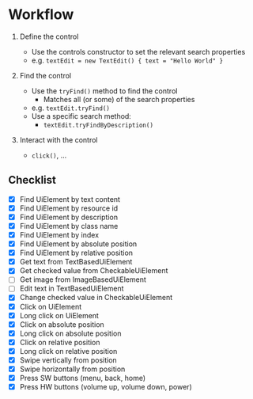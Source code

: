 # Workflow

1. Define the control
    - Use the controls constructor to set the relevant search properties
    - e.g. `textEdit = new TextEdit() { text = "Hello World" }`

2. Find the control
    - Use the `tryFind()` method to find the control
        - Matches all (or some) of the search properties
    - e.g. `textEdit.tryFind()`
    - Use a specific search method:
        - `textEdit.tryFindByDescription()`

3. Interact with the control
    - `click()`, ...

## Checklist

- [x] Find UiElement by text content
- [x] Find UiElement by resource id
- [x] Find UiElement by description
- [x] Find UiElement by class name
- [x] Find UiElement by index
- [x] Find UiElement by absolute position
- [x] Find UiElement by relative position
- [x] Get text from TextBasedUiElement
- [x] Get checked value from CheckableUiElement
- [ ] Get image from ImageBasedUiElement
- [ ] Edit text in TextBasedUiElement
- [x] Change checked value in CheckableUiElement
- [x] Click on UiElement
- [x] Long click on UiElement
- [x] Click on absolute position
- [x] Long click on absolute position
- [x] Click on relative position
- [x] Long click on relative position
- [x] Swipe vertically from position
- [x] Swipe horizontally from position
- [x] Press SW buttons (menu, back, home)
- [x] Press HW buttons (volume up, volume down, power)